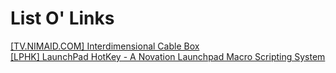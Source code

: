 # List O' Links
<a href="https://nimaid.github.io/tv/index.html">[TV.NIMAID.COM] Interdimensional Cable Box</a>
<br>
<a href="https://github.com/nimaid/LPHK">[LPHK] LaunchPad HotKey - A Novation Launchpad Macro Scripting System</a>